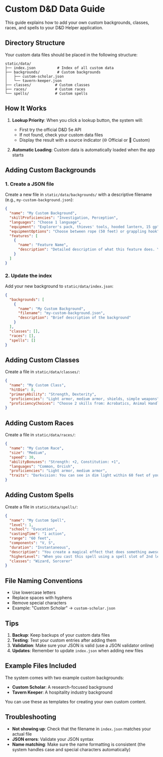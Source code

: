 # Custom D&D Data Guide

This guide explains how to add your own custom backgrounds, classes, races, and spells to your D&D Helper application.

## Directory Structure

Your custom data files should be placed in the following structure:

```
static/data/
├── index.json          # Index of all custom data
├── backgrounds/        # Custom backgrounds
│   ├── custom-scholar.json
│   └── tavern-keeper.json
├── classes/           # Custom classes
├── races/             # Custom races
└── spells/            # Custom spells
```

## How It Works

1. **Lookup Priority**: When you click a lookup button, the system will:
   - First try the official D&D 5e API
   - If not found, check your custom data files
   - Display the result with a source indicator (🌐 Official or 📝 Custom)

2. **Automatic Loading**: Custom data is automatically loaded when the app starts

## Adding Custom Backgrounds

### 1. Create a JSON file

Create a new file in `static/data/backgrounds/` with a descriptive filename (e.g., `my-custom-background.json`):

```json
{
  "name": "My Custom Background",
  "skillProficiencies": "Investigation, Perception",
  "languages": "Choose 1 language",
  "equipment": "Explorer's pack, thieves' tools, hooded lantern, 15 gp",
  "equipmentOptions": "Choose between rope (50 feet) or grappling hook",
  "features": [
    {
      "name": "Feature Name",
      "description": "Detailed description of what this feature does. You can include multiple paragraphs and specific mechanics here."
    }
  ]
}
```

### 2. Update the index

Add your new background to `static/data/index.json`:

```json
{
  "backgrounds": [
    {
      "name": "My Custom Background",
      "filename": "my-custom-background.json",
      "description": "Brief description of the background"
    }
  ],
  "classes": [],
  "races": [],
  "spells": []
}
```

## Adding Custom Classes

Create a file in `static/data/classes/`:

```json
{
  "name": "My Custom Class",
  "hitDie": 8,
  "primaryAbility": "Strength, Dexterity",
  "proficiencies": "Light armor, medium armor, shields, simple weapons",
  "proficiencyChoices": "Choose 2 skills from: Acrobatics, Animal Handling, Athletics, History, Insight, Intimidation, Perception, Survival"
}
```

## Adding Custom Races

Create a file in `static/data/races/`:

```json
{
  "name": "My Custom Race",
  "size": "Medium",
  "speed": 30,
  "abilityBonuses": "Strength: +2, Constitution: +1",
  "languages": "Common, Orcish",
  "proficiencies": "Light armor, medium armor",
  "traits": "Darkvision: You can see in dim light within 60 feet of you as if it were bright light\nRelentless Endurance: When you are reduced to 0 hit points but not killed outright, you can drop to 1 hit point instead"
}
```

## Adding Custom Spells

Create a file in `static/data/spells/`:

```json
{
  "name": "My Custom Spell",
  "level": 1,
  "school": "Evocation",
  "castingTime": "1 action",
  "range": "60 feet",
  "components": "V, S",
  "duration": "Instantaneous",
  "description": "You create a magical effect that does something awesome. The spell affects targets within range.",
  "higherLevel": "When you cast this spell using a spell slot of 2nd level or higher, the damage increases by 1d6 for each slot level above 1st.",
  "classes": "Wizard, Sorcerer"
}
```

## File Naming Conventions

- Use lowercase letters
- Replace spaces with hyphens
- Remove special characters
- Example: "Custom Scholar" → `custom-scholar.json`

## Tips

1. **Backup**: Keep backups of your custom data files
2. **Testing**: Test your custom entries after adding them
3. **Validation**: Make sure your JSON is valid (use a JSON validator online)
4. **Updates**: Remember to update `index.json` when adding new files

## Example Files Included

The system comes with two example custom backgrounds:
- **Custom Scholar**: A research-focused background
- **Tavern Keeper**: A hospitality industry background

You can use these as templates for creating your own custom content.

## Troubleshooting

- **Not showing up**: Check that the filename in `index.json` matches your actual file
- **JSON errors**: Validate your JSON syntax
- **Name matching**: Make sure the name formatting is consistent (the system handles case and special characters automatically)
